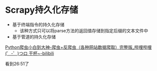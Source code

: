 # Scrapy持久化存储

- 基于终端指令的持久化存储
  - 该种方式只可以将parse方法的返回值存储到指定后缀的文本文件中
- 基于管道的持久化存储





[Python爬虫小白到大神-爬虫+反爬虫（各种网站数据爬取）完整版_哔哩哔哩 (゜-゜)つロ 干杯~-bilibili](https://www.bilibili.com/video/BV15b4y1979e?p=22&spm_id_from=pageDriver)

看到26:51了

